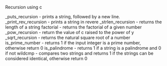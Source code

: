 Recursion using c

_puts_recursion - prints a string, followed by a new line.
_print_rev_recursion - prints a string in revere
_strlen_recursion - returns the length of a string
factorial - returns the factorial of a given number
_pow_recursion - return the value of c raised to the power of y
_sqrt_recursion - returns the natural square root of a number
is_prime_number - returns 1 if the input integer is a prime number, otherwise return 0
is_palindrome - returns 1 if a string is a palindrome and 0 if not
wildcmp - compares two strings and returns 1 if the strings can be considered identical, otherwise return 0

